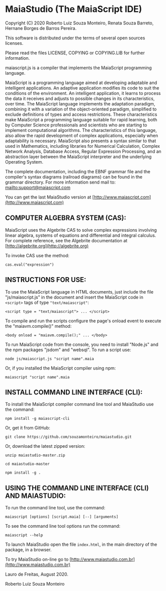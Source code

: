 # MaiaStudio (The MaiaScript IDE)

Copyright (C) 2020 Roberto Luiz Souza Monteiro, Renata Souza Barreto, Hernane Borges de Barros Pereira.

This software is distributed under the terms of several open sources licenses.

Please read the files LICENSE, COPYING or COPYING.LIB for further information.

maiascript.js is a compiler that implements the MaiaScript programming language.

MaiaScript is a programming language aimed at developing adaptable and
intelligent applications. An adaptive application modifies its code to
suit the conditions of the environment. An intelligent application,
it learns to process the data it receives and adjusts to possible changes
in its characteristics, over time. The MaiaScript language implements the
adaptation paradigm, combining it with a variation of the object-oriented
paradigm, simplified to exclude definitions of types and access restrictions.
These characteristics make MaiaScript a programming language suitable for
rapid learning, both by Computer Science professionals and scientists who
are starting to implement computational algorithms. The characteristics of
this language, also allow the rapid development of complex applications,
especially when adaptability is necessary. MaiaScript also presents a syntax
similar to that used in Mathematics, including libraries for Numerical Calculation,
Complex Network Analysis, Database Access, Regular Expression Processing, and an
abstraction layer between the MaiaScript interpreter and the underlying Operating System.

The complete documentation, including the EBNF grammar file and the compiler's
syntax diagrams (railroad diagrams) can be found in the grammar directory.
For more information send mail to: [mailto:support@maiascript.com](mailto:support@maiascript.com)

You can get the last MaiaStudio version at [http://www.maiascript.com](http://www.maiascript.com)

## COMPUTER ALGEBRA SYSTEM (CAS):

MaiaScript uses the Algebrite CAS to solve complex expressions involving linear algebra,
systems of equations and differential and integral calculus. For complete reference,
see the Algebrite documentation at [http://algebrite.org](http://algebrite.org)

To invoke CAS use the method:

`cas.eval("expression")`

## INSTRUCTIONS FOR USE:

To use the MaiaScript language in HTML documents, just include the
file "js/maiascript.js" in the document and insert the MaiaScript code
in `<script>` tags of type `"text/maiascript"`:

`<script type = "text/maiascript"> ... </script>`

To compile and run the scripts configure the page's onload event to execute
the "maiavm.compile()" method:

`<body onload = "maiavm.compile();" ... </body>`

To run MaiaScript code from the console, you need to install "Node.js" and the
npm packages "jsdom" and "websql". To run a script use:

`node js/maiascript.js "script name".maia`

Or, if you installed the MaiaScript compiler using npm:

`maiascript "script name".maia`

## INSTALL COMMAND LINE INTERFACE (CLI):

To install the MaiaScript compiler command line tool and MaiaStudio use the command:

`npm install -g maiascript-cli`

Or, get it from GitHub:

`git clone https://github.com/souzamonteiro/maiastudio.git`

Or, download the latest zipped version:

`unzip maiastudio-master.zip`

`cd maiastudio-master`

`npm install -g .`

## USING THE COMMAND LINE INTERFACE (CLI) AND MAIASTUDIO:

To run the command line tool, use the command:

`maiascript [options] [script.maia] [--] [arguments]`

To see the command line tool options run the command:

`maiascript --help`

To launch MaiaStudio open the file `index.html`, in the main directory of the package, in a browser.

To try MaiaStudio on-line go to [http://www.maiastudio.com.br](http://www.maiastudio.com.br)

Lauro de Freitas, August 2020.

Roberto Luiz Souza Monteiro

